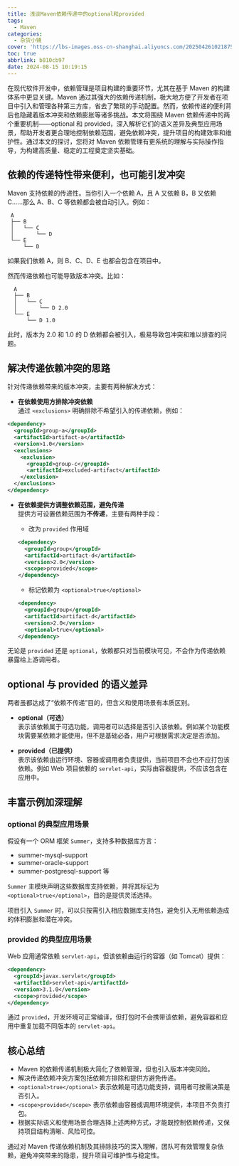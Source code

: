 ```yaml
---
title: 浅谈Maven依赖传递中的optional和provided
tags:
  - Maven
categories:
  - 杂货小铺
cover: 'https://lbs-images.oss-cn-shanghai.aliyuncs.com/202504261021875.png'
toc: true
abbrlink: b810cb97
date: 2024-08-15 10:19:15
---
```


在现代软件开发中，依赖管理是项目构建的重要环节，尤其在基于 Maven 的构建体系中更显关键。Maven 通过其强大的依赖传递机制，极大地方便了开发者在项目中引入和管理各种第三方库，省去了繁琐的手动配置。然而，依赖传递的便利背后也隐藏着版本冲突和依赖膨胀等诸多挑战。本文将围绕 Maven 依赖传递中的两个重要机制——optional 和 provided，深入解析它们的语义差异及典型应用场景，帮助开发者更合理地控制依赖范围，避免依赖冲突，提升项目的构建效率和维护性。通过本文的探讨，您将对 Maven 依赖管理有更系统的理解与实际操作指导，为构建高质量、稳定的工程奠定坚实基础。

<!-- more -->

依赖的传递特性带来便利，也可能引发冲突
-----

Maven 支持依赖的传递性。当你引入一个依赖 A，且 A 又依赖 B，B 又依赖 C……那么 A、B、C 等依赖都会被自动引入。例如：

```
 A
 ├── B
 │   └── C
 │       └── D
 └── E
     └── D
```

如果我们依赖 A，则 B、C、D、E 也都会包含在项目中。

然而传递依赖也可能导致版本冲突。比如：

```
  A
  ├── B
  │   └── C
  │       └── D 2.0
  └── E
      └── D 1.0
```

此时，版本为 2.0 和 1.0 的 D 依赖都会被引入，极易导致包冲突和难以排查的问题。

解决传递依赖冲突的思路
-----

针对传递依赖带来的版本冲突，主要有两种解决方式：

- **在依赖使用方排除冲突依赖**  
  通过 `<exclusions>` 明确排除不希望引入的传递依赖，例如：

```xml
<dependency>
  <groupId>group-a</groupId>
  <artifactId>artifact-a</artifactId>
  <version>1.0</version>
  <exclusions>
    <exclusion>
      <groupId>group-c</groupId>
      <artifactId>excluded-artifact</artifactId>
    </exclusion>
  </exclusions>
</dependency>
```

- **在依赖提供方调整依赖范围，避免传递**  
  提供方可设置依赖范围为**不传递**，主要有两种手段：

    - 改为 `provided` 作用域

  ```xml
  <dependency>
    <groupId>group</groupId>
    <artifactId>artifact-d</artifactId>
    <version>2.0</version>
    <scope>provided</scope>
  </dependency>
  ```

    - 标记依赖为 `<optional>true</optional>`

  ```xml
  <dependency>
    <groupId>group</groupId>
    <artifactId>artifact-d</artifactId>
    <version>2.0</version>
    <optional>true</optional>
  </dependency>
  ```

无论是 `provided` 还是 `optional`，依赖都只对当前模块可见，不会作为传递依赖暴露给上游调用者。

optional 与 provided 的语义差异
-----

两者虽都达成了“依赖不传递”目的，但含义和使用场景有本质区别。

- **optional（可选）**  
  表示该依赖属于可选功能，调用者可以选择是否引入该依赖。例如某个功能模块需要某依赖才能使用，但不是基础必备，用户可根据需求决定是否添加。

- **provided（已提供）**  
  表示该依赖由运行环境、容器或调用者负责提供，当前项目不会也不应打包该依赖。例如 Web 项目依赖的 `servlet-api`，实际由容器提供，不应该包含在应用中。

丰富示例加深理解
-----

### optional 的典型应用场景

假设有一个 ORM 框架 `Summer`，支持多种数据库方言：

- summer-mysql-support
- summer-oracle-support
- summer-postgresql-support 等

`Summer` 主模块声明这些数据库支持依赖，并将其标记为 `<optional>true</optional>`，目的是提供灵活选择。

项目引入 `Summer` 时，可以只按需引入相应数据库支持包，避免引入无用依赖造成的体积膨胀和潜在冲突。

### provided 的典型应用场景

Web 应用通常依赖 `servlet-api`，但该依赖由运行的容器（如 Tomcat）提供：

```xml
<dependency>
  <groupId>javax.servlet</groupId>
  <artifactId>servlet-api</artifactId>
  <version>3.1.0</version>
  <scope>provided</scope>
</dependency>
```

通过 `provided`，开发环境可正常编译，但打包时不会携带该依赖，避免容器和应用中重复加载不同版本的 `servlet-api`。

核心总结
-----

- Maven 的依赖传递机制极大简化了依赖管理，但也引入版本冲突风险。
- 解决传递依赖冲突方案包括依赖方排除和提供方避免传递。
- `<optional>true</optional>` 表示依赖是可选功能支持，调用者可按需决策是否引入。
- `<scope>provided</scope>` 表示依赖由容器或调用环境提供，本项目不负责打包。
- 根据实际语义和使用场景合理选择上述两种方式，才能既控制依赖传递，又保持项目结构清晰、风险可控。

通过对 Maven 传递依赖机制及其排除技巧的深入理解，团队可有效管理复杂依赖，避免冲突带来的隐患，提升项目可维护性与稳定性。
